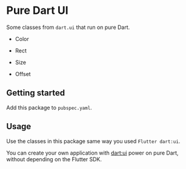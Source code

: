 # Pure Dart UI

Some classes from `dart.ui` that run on pure Dart.

- Color
- Rect
- Size

- Offset

## Getting started

Add this package to `pubspec.yaml`.

## Usage

Use the classes in this package same way you used `Flutter dart:ui`.

You can create your own application with [dart:ui](https://api.flutter.dev/flutter/dart-ui/dart-ui-library.html) power on pure Dart, without depending on the Flutter SDK.
